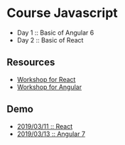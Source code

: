 # Course Javascript

* Day 1 :: Basic of Angular 6
* Day 2 :: Basic of React

## Resources
* [Workshop for React](https://github.com/up1/workshop-react-note)
* [Workshop for Angular](https://github.com/up1/workshop-angular-note)


## Demo
* [2019/03/11 :: React](https://github.com/up1/workshop-20190311)
* [2019/03/13 :: Angular 7](https://github.com/up1/demo-angular-20190313)

